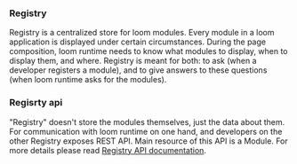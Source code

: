 ### Registry

Registry is a centralized store for loom modules. Every module in a loom application is displayed under certain circumstances. During the page composition, loom runtime needs to know what modules to display, when to display them, and where. Registry is meant for both: to ask (when a developer registers a module), and to give answers to these questions (when loom runtime asks for the modules).

### Regisrty api

"Registry" doesn't store the modules themselves, just the data about them. For communication with loom runtime on one hand, and developers on the other Registry exposes REST API. Main resource of this API is a Module. For more details please read [Registry API documentation](./docs/API.md).  